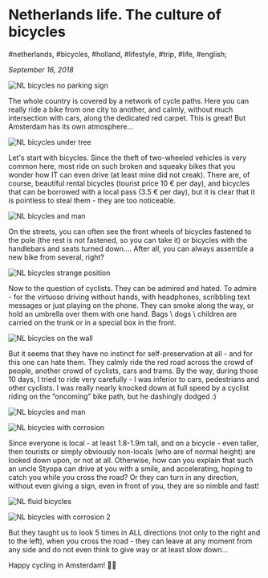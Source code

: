 # Netherlands life. The culture of bicycles

#netherlands, #bicycles, #holland, #lifestyle, #trip, #life, #english;

_September 16, 2018_

![NL bicycles no parking sign](/images/netherlands-life-the-culture-of-bicycles/1.jpg "NL bicycles no parking sign")

The whole country is covered by a network of cycle paths. Here you can really ride a bike from one city to another, and calmly, without much intersection with cars, along the dedicated red carpet. This is great! But Amsterdam has its own atmosphere...

![NL bicycles under tree](/images/netherlands-life-the-culture-of-bicycles/2.jpg "NL bicycles under tree")

Let's start with bicycles. Since the theft of two-wheeled vehicles is very common here, most ride on such broken and squeaky bikes that you wonder how IT can even drive (at least mine did not creak). There are, of course, beautiful rental bicycles (tourist price 10 € per day), and bicycles that can be borrowed with a local pass (3.5 € per day), but it is clear that it is pointless to steal them - they are too noticeable.

![NL bicycles and man](/images/netherlands-life-the-culture-of-bicycles/3.jpg "NL bicycles and man")

On the streets, you can often see the front wheels of bicycles fastened to the pole (the rest is not fastened, so you can take it) or bicycles with the handlebars and seats turned down…. After all, you can always assemble a new bike from several, right?

![NL bicycles strange position](/images/netherlands-life-the-culture-of-bicycles/4.jpg "NL bicycles strange position")

Now to the question of cyclists. They can be admired and hated. To admire - for the virtuoso driving without hands, with headphones, scribbling text messages or just playing on the phone. They can smoke along the way, or hold an umbrella over them with one hand. Bags \ dogs \ children are carried on the trunk or in a special box in the front.

![NL bicycles on the wall](/images/netherlands-life-the-culture-of-bicycles/5.jpg "NL bicycles on the wall")

But it seems that they have no instinct for self-preservation at all - and for this one can hate them. They calmly ride the red road across the crowd of people, another crowd of cyclists, cars and trams. By the way, during those 10 days, I tried to ride very carefully - I was inferior to cars, pedestrians and other cyclists. I was really nearly knocked down at full speed by a cyclist riding on the “oncoming” bike path, but he dashingly dodged :)

![NL bicycles and man](/images/netherlands-life-the-culture-of-bicycles/6.jpg "NL bicycles and man")

![NL bicycles with corrosion](/images/netherlands-life-the-culture-of-bicycles/7.jpg "NL bicycles with corrosion")

Since everyone is local - at least 1.8-1.9m tall, and on a bicycle - even taller, then tourists or simply obviously non-locals (who are of normal height) are looked down upon, or not at all. Otherwise, how can you explain that such an uncle Styopa can drive at you with a smile, and accelerating, hoping to catch you while you cross the road? Or they can turn in any direction, without even giving a sign, even in front of you, they are so nimble and fast!

![NL fluid bicycles](/images/netherlands-life-the-culture-of-bicycles/8.jpg "NL fluid bicycles")

![NL bicycles with corrosion 2](/images/netherlands-life-the-culture-of-bicycles/9.jpg "NL bicycles with corrosion 2")

But they taught us to look 5 times in ALL directions (not only to the right and to the left), when you cross the road - they can leave at any moment from any side and do not even think to give way or at least slow down...

Happy cycling in Amsterdam! ✌🏼

